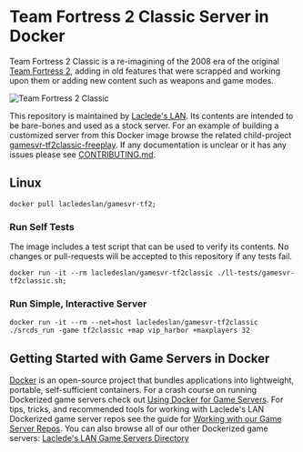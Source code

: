 # Team Fortress 2 Classic Server in Docker

Team Fortress 2 Classic is a re-imagining of the 2008 era of the original [Team Fortress 2](https://github.com/LacledesLAN/gamesvr-tf2), adding in old features that were scrapped and working upon them or adding new content such as weapons and game modes.

![Team Fortress 2 Classic](https://raw.githubusercontent.com/LacledesLAN/gamesvr-tf2classic/master/.misc/banner.png "Team Fortress 2 Classic")

This repository is maintained by [Laclede's LAN](https://lacledeslan.com). Its contents are intended to be bare-bones and used as a stock server. For an example of building a customized server from this Docker image browse the related child-project [gamesvr-tf2classic-freeplay](https://github.com/LacledesLAN/gamesvr-tf2classic-freeplay). If any documentation is unclear or it has any issues please see [CONTRIBUTING.md](./CONTRIBUTING.md).

## Linux

```shell
docker pull lacledeslan/gamesvr-tf2;
```

### Run Self Tests

The image includes a test script that can be used to verify its contents. No changes or pull-requests will be accepted to this repository if any tests fail.

```shell
docker run -it --rm lacledeslan/gamesvr-tf2classic ./ll-tests/gamesvr-tf2classic.sh;
```

### Run Simple, Interactive Server

```shell
docker run -it --rm --net=host lacledeslan/gamesvr-tf2classic ./srcds_run -game tf2classic +map vip_harbor +maxplayers 32
```

## Getting Started with Game Servers in Docker

[Docker](https://docs.docker.com/) is an open-source project that bundles applications into lightweight, portable, self-sufficient containers. For a crash course on running Dockerized game servers check out [Using Docker for Game Servers](https://github.com/LacledesLAN/README.1ST/blob/master/GameServers/DockerAndGameServers.md). For tips, tricks, and recommended tools for working with Laclede's LAN Dockerized game server repos see the guide for [Working with our Game Server Repos](https://github.com/LacledesLAN/README.1ST/blob/master/GameServers/WorkingWithOurRepos.md). You can also browse all of our other Dockerized game servers: [Laclede's LAN Game Servers Directory](https://github.com/LacledesLAN/README.1ST/tree/master/GameServers)
